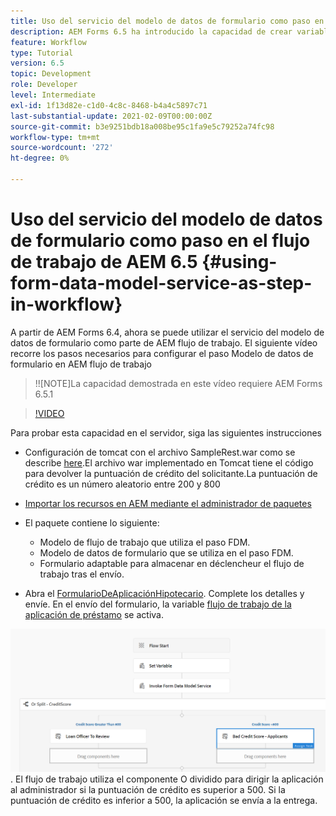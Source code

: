 ```yaml
---
title: Uso del servicio del modelo de datos de formulario como paso en el flujo de trabajo de AEM 6.5
description: AEM Forms 6.5 ha introducido la capacidad de crear variables en el flujo de trabajo AEM. Con esta nueva capacidad utilizando el servicio "Invocar modelo de datos de formulario" en AEM flujo de trabajo se ha vuelto muy fácil. El siguiente vídeo le guiará por los pasos necesarios para utilizar el servicio Invocar modelo de datos de formulario en AEM flujo de trabajo.
feature: Workflow
type: Tutorial
version: 6.5
topic: Development
role: Developer
level: Intermediate
exl-id: 1f13d82e-c1d0-4c8c-8468-b4a4c5897c71
last-substantial-update: 2021-02-09T00:00:00Z
source-git-commit: b3e9251bdb18a008be95c1fa9e5c79252a74fc98
workflow-type: tm+mt
source-wordcount: '272'
ht-degree: 0%

---
```


# Uso del servicio del modelo de datos de formulario como paso en el flujo de trabajo de AEM 6.5 {#using-form-data-model-service-as-step-in-workflow}

A partir de AEM Forms 6.4, ahora se puede utilizar el servicio del modelo de datos de formulario como parte de AEM flujo de trabajo. El siguiente vídeo recorre los pasos necesarios para configurar el paso Modelo de datos de formulario en AEM flujo de trabajo

>!![NOTE]La capacidad demostrada en este vídeo requiere AEM Forms 6.5.1


>[!VIDEO](https://video.tv.adobe.com/v/28145?quality=12&learn=on)

Para probar esta capacidad en el servidor, siga las siguientes instrucciones

* Configuración de tomcat con el archivo SampleRest.war como se describe [here](https://helpx.adobe.com/experience-manager/kt/forms/using/preparing-datasource-for-form-data-model-tutorial-use.html).El archivo war implementado en Tomcat tiene el código para devolver la puntuación de crédito del solicitante.La puntuación de crédito es un número aleatorio entre 200 y 800

* [ Importar los recursos en AEM mediante el administrador de paquetes](assets/aem65-loanapplication.zip)
* El paquete contiene lo siguiente:

   * Modelo de flujo de trabajo que utiliza el paso FDM.
   * Modelo de datos de formulario que se utiliza en el paso FDM.
   * Formulario adaptable para almacenar en déclencheur el flujo de trabajo tras el envío.
* Abra el [FormularioDeAplicaciónHipotecario](http://localhost:4502/content/dam/formsanddocuments/loanapplication/jcr:content?wcmmode=disabled). Complete los detalles y envíe. En el envío del formulario, la variable [flujo de trabajo de la aplicación de préstamo](http://http://localhost:4502/editor.html/conf/global/settings/workflow/models/LoanApplication2.html) se activa.

![ flujo de trabajo ](assets/invokefdm651.PNG).
El flujo de trabajo utiliza el componente O dividido para dirigir la aplicación al administrador si la puntuación de crédito es superior a 500. Si la puntuación de crédito es inferior a 500, la aplicación se envía a la entrega.

